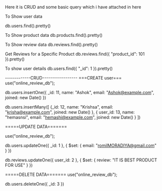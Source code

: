 Here it is CRUD and some basic query which i have attached in here

To Show user data

db.users.find().pretty()

To Show product data
db.products.find().pretty()

To Show review data
db.reviews.find().pretty()

Get Reviews for a Specific Product
db.reviews.find({ "product_id": 101 }).pretty()

To show user details
db.users.find({ "_id": 1 }).pretty()

-------------CRUD------------------
===CREATE user===
use("online_review_db");

db.users.insertOne({
    _id: 11,
    name: "Ashok",
    email: "Ashok@example.com",
    joined: new Date()
})

db.users.insertMany([
    {_id: 12, name: "Krishsa", email: "krisha@example.com", joined: new Date() },
    { user_id: 13, name: "hemasnsi", email: "hemashi@example.com",  joined: new Date() }
])

=====UPDATE DATA=======

use("online_review_db");

db.users.updateOne({ _id: 1 }, { $set: { email: "romilMORADIYA@gmail.com" } })

db.reviews.updateOne({ user_id: 2 }, { $set: { review: "IT IS BEST PRODUCT FOR USE" } })

=====DELETE DATA=======
use("online_review_db");

db.users.deleteOne({ _id: 3 })

